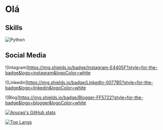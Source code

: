 # Olá

## Skills
![Python](https://img.shields.io/badge/Python-FFD43B?style=for-the-badge&logo=python&logoColor=blue)

## Social Media
![Intagram]https://img.shields.io/badge/Instagram-E4405F?style=for-the-badge&logo=instagram&logoColor=white  

![Linkedin]https://img.shields.io/badge/LinkedIn-0077B5?style=for-the-badge&logo=linkedin&logoColor=white

![Blog]https://img.shields.io/badge/Blogger-FF5722?style=for-the-badge&logo=blogger&logoColor=white

[![Anurag's GitHub stats](https://github-readme-stats.vercel.app/api?username=Wendelvsouza&show_icons=true&theme=radical)](https://github.com/anuraghazra/github-readme-stats)

[![Top Langs](https://github-readme-stats.vercel.app/api/top-langs/?username=Wendelvsouza&theme=radical)](https://github.com/anuraghazra/github-readme-stats)
